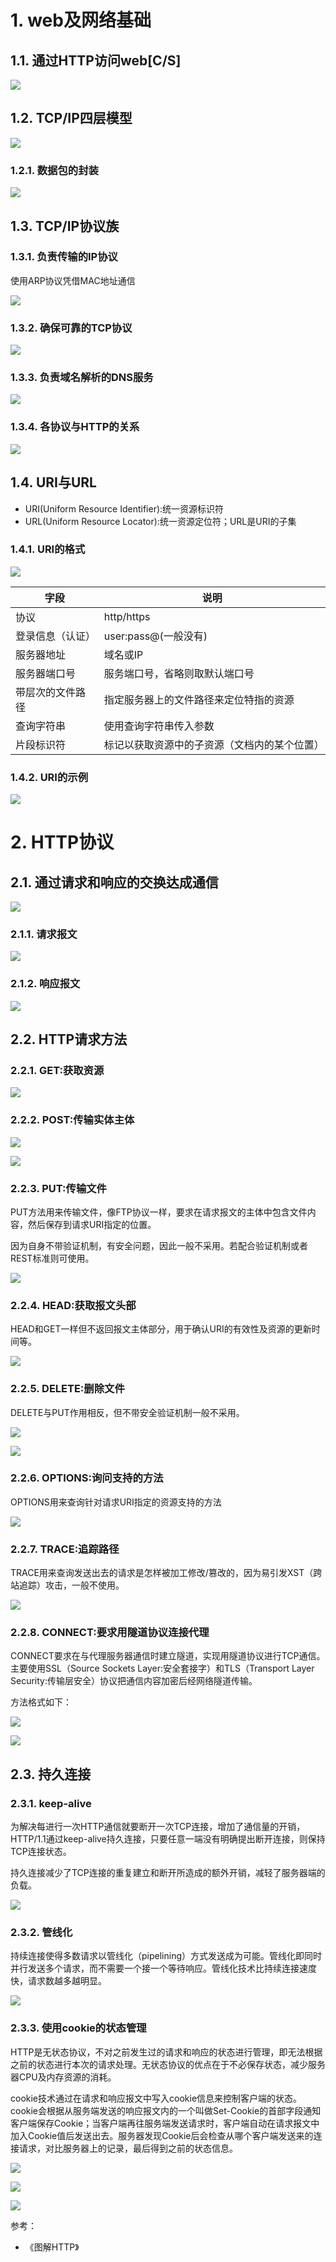# 1. web及网络基础

## 1.1. 通过HTTP访问web[C/S]

![](https://res.cloudinary.com/dqxtn0ick/image/upload/v1510579775/article/tcpip/http/basis/1.1.png)

## 1.2. TCP/IP四层模型

![](https://res.cloudinary.com/dqxtn0ick/image/upload/v1510579776/article/tcpip/http/basis/1.2.png)

### 1.2.1. 数据包的封装

![](https://res.cloudinary.com/dqxtn0ick/image/upload/v1510579776/article/tcpip/http/basis/1.2.1.png)

## 1.3. TCP/IP协议族

### 1.3.1. 负责传输的IP协议

使用ARP协议凭借MAC地址通信

![](https://res.cloudinary.com/dqxtn0ick/image/upload/v1510579776/article/tcpip/http/basis/1.3.1.png)

### 1.3.2. 确保可靠的TCP协议

![](https://res.cloudinary.com/dqxtn0ick/image/upload/v1510579775/article/tcpip/http/basis/1.3.2.png)

### 1.3.3. 负责域名解析的DNS服务

![](https://res.cloudinary.com/dqxtn0ick/image/upload/v1510579776/article/tcpip/http/basis/1.3.3.png)

### 1.3.4. 各协议与HTTP的关系

![](https://res.cloudinary.com/dqxtn0ick/image/upload/v1510579775/article/tcpip/http/basis/1.3.4.png)

## 1.4. URI与URL

- URI(Uniform Resource Identifier):统一资源标识符
- URL(Uniform Resource Locator):统一资源定位符；URL是URI的子集

### 1.4.1. URI的格式

![](https://res.cloudinary.com/dqxtn0ick/image/upload/v1510579775/article/tcpip/http/basis/1.4.1.png)

| 字段             | 说明                                         |
| ---------------- | -------------------------------------------- |
| 协议             | http/https                                   |
| 登录信息（认证） | user:pass@(一般没有)                         |
| 服务器地址       | 域名或IP                                     |
| 服务器端口号     | 服务端口号，省略则取默认端口号               |
| 带层次的文件路径 | 指定服务器上的文件路径来定位特指的资源       |
| 查询字符串       | 使用查询字符串传入参数                       |
| 片段标识符       | 标记以获取资源中的子资源（文档内的某个位置） |

### 1.4.2. URI的示例

![](https://res.cloudinary.com/dqxtn0ick/image/upload/v1510579775/article/tcpip/http/basis/1.4.2.png)

# 2. HTTP协议

## 2.1. 通过请求和响应的交换达成通信

![](https://res.cloudinary.com/dqxtn0ick/image/upload/v1510579776/article/tcpip/http/basis/2.1.png)

### 2.1.1. 请求报文

![](https://res.cloudinary.com/dqxtn0ick/image/upload/v1510579775/article/tcpip/http/basis/2.1.1.png)

### 2.1.2. 响应报文

![](https://res.cloudinary.com/dqxtn0ick/image/upload/v1510579776/article/tcpip/http/basis/2.1.2.png)

## 2.2. HTTP请求方法

### 2.2.1. GET:获取资源

![](https://res.cloudinary.com/dqxtn0ick/image/upload/v1510579776/article/tcpip/http/basis/2.2.1.png)

### 2.2.2. POST:传输实体主体

![](https://res.cloudinary.com/dqxtn0ick/image/upload/v1510579777/article/tcpip/http/basis/2.2.2.1.png)

![](https://res.cloudinary.com/dqxtn0ick/image/upload/v1510579776/article/tcpip/http/basis/2.2.2.2.png)

### 2.2.3. PUT:传输文件

PUT方法用来传输文件，像FTP协议一样，要求在请求报文的主体中包含文件内容，然后保存到请求URI指定的位置。

因为自身不带验证机制，有安全问题，因此一般不采用。若配合验证机制或者REST标准则可使用。

![](https://res.cloudinary.com/dqxtn0ick/image/upload/v1510579777/article/tcpip/http/basis/2.2.3.png)

### 2.2.4. HEAD:获取报文头部

HEAD和GET一样但不返回报文主体部分，用于确认URI的有效性及资源的更新时间等。

![](https://res.cloudinary.com/dqxtn0ick/image/upload/v1510579777/article/tcpip/http/basis/2.2.4.png)

### 2.2.5. DELETE:删除文件

DELETE与PUT作用相反，但不带安全验证机制一般不采用。

![](https://res.cloudinary.com/dqxtn0ick/image/upload/v1510579777/article/tcpip/http/basis/2.2.5.1.png)

![](https://res.cloudinary.com/dqxtn0ick/image/upload/v1510579777/article/tcpip/http/basis/2.2.5.2.png)

### 2.2.6. OPTIONS:询问支持的方法

OPTIONS用来查询针对请求URI指定的资源支持的方法

![](https://res.cloudinary.com/dqxtn0ick/image/upload/v1510579777/article/tcpip/http/basis/2.2.6.png)

### 2.2.7. TRACE:追踪路径

TRACE用来查询发送出去的请求是怎样被加工修改/篡改的，因为易引发XST（跨站追踪）攻击，一般不使用。

![](https://res.cloudinary.com/dqxtn0ick/image/upload/v1510579777/article/tcpip/http/basis/2.2.7.png)

### 2.2.8. CONNECT:要求用隧道协议连接代理

CONNECT要求在与代理服务器通信时建立隧道，实现用隧道协议进行TCP通信。主要使用SSL（Source Sockets Layer:安全套接字）和TLS（Transport Layer Security:传输层安全）协议把通信内容加密后经网络隧道传输。

方法格式如下：

![](https://res.cloudinary.com/dqxtn0ick/image/upload/v1510579777/article/tcpip/http/basis/2.2.8.1.png)

![](https://res.cloudinary.com/dqxtn0ick/image/upload/v1510579778/article/tcpip/http/basis/2.2.8.2.png)

## 2.3. 持久连接

### 2.3.1. keep-alive

为解决每进行一次HTTP通信就要断开一次TCP连接，增加了通信量的开销，HTTP/1.1通过keep-alive持久连接，只要任意一端没有明确提出断开连接，则保持TCP连接状态。

持久连接减少了TCP连接的重复建立和断开所造成的额外开销，减轻了服务器端的负载。

![](https://res.cloudinary.com/dqxtn0ick/image/upload/v1510579778/article/tcpip/http/basis/2.3.1.png)

### 2.3.2. 管线化

持续连接使得多数请求以管线化（pipelining）方式发送成为可能。管线化即同时并行发送多个请求，而不需要一个接一个等待响应。管线化技术比持续连接速度快，请求数越多越明显。

![](https://res.cloudinary.com/dqxtn0ick/image/upload/v1510579778/article/tcpip/http/basis/2.3.2.png)

### 2.3.3. 使用cookie的状态管理

HTTP是无状态协议，不对之前发生过的请求和响应的状态进行管理，即无法根据之前的状态进行本次的请求处理。无状态协议的优点在于不必保存状态，减少服务器CPU及内存资源的消耗。

cookie技术通过在请求和响应报文中写入cookie信息来控制客户端的状态。cookie会根据从服务端发送的响应报文内的一个叫做Set-Cookie的首部字段通知客户端保存Cookie；当客户端再往服务端发送请求时，客户端自动在请求报文中加入Cookie值后发送出去。服务器发现Cookie后会检查从哪个客户端发送来的连接请求，对比服务器上的记录，最后得到之前的状态信息。

![](https://res.cloudinary.com/dqxtn0ick/image/upload/v1510579778/article/tcpip/http/basis/2.3.3.png)

![](https://res.cloudinary.com/dqxtn0ick/image/upload/v1510579778/article/tcpip/http/basis/2.3.3.2.png)

![](https://res.cloudinary.com/dqxtn0ick/image/upload/v1510579778/article/tcpip/http/basis/2.3.3.3.png)



参考：

- 《图解HTTP》